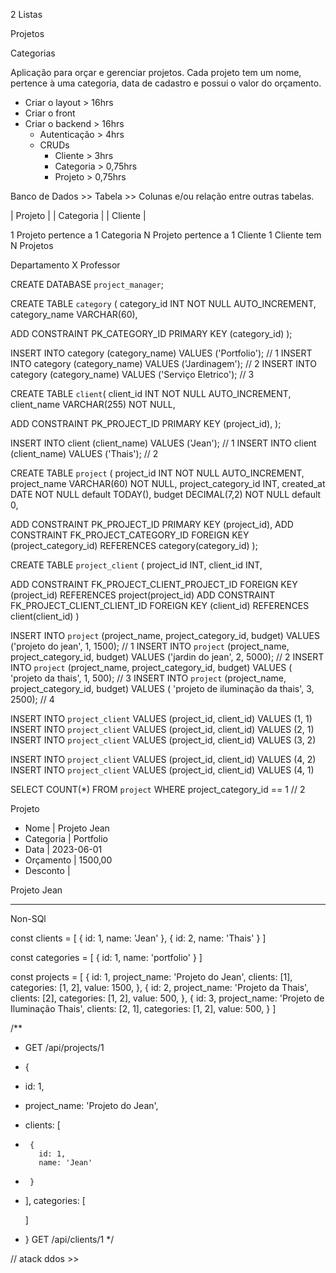 2 Listas

Projetos

Categorias


Aplicação para orçar e gerenciar projetos. Cada projeto tem um nome, pertence à uma categoria, data de cadastro e possui o valor do orçamento.

- Criar o layout > 16hrs
- Criar o front
- Criar o backend > 16hrs
  - Autenticação > 4hrs
  - CRUDs
    - Cliente > 3hrs
    - Categoria > 0,75hrs
    - Projeto > 0,75hrs

Banco de Dados >> Tabela >> Colunas e/ou relação entre outras tabelas.

| Projeto |
| Categoria |
| Cliente |

1 Projeto pertence a 1 Categoria
N Projeto pertence a 1 Cliente
1 Cliente tem N Projetos

Departamento X Professor


CREATE DATABASE `project_manager`;

CREATE TABLE `category` (
  category_id INT NOT NULL AUTO_INCREMENT,
  category_name VARCHAR(60),

  ADD CONSTRAINT PK_CATEGORY_ID PRIMARY KEY (category_id)
);

INSERT INTO category (category_name) VALUES ('Portfolio'); // 1
INSERT INTO category (category_name) VALUES ('Jardinagem'); // 2
INSERT INTO category (category_name) VALUES ('Serviço Eletrico'); // 3

CREATE TABLE `client`(
  client_id  INT NOT NULL AUTO_INCREMENT,
  client_name VARCHAR(255) NOT NULL,

  ADD CONSTRAINT PK_PROJECT_ID PRIMARY KEY (project_id),
);

INSERT INTO client (client_name) VALUES ('Jean'); // 1
INSERT INTO client (client_name) VALUES ('Thais'); // 2

CREATE TABLE `project` (
  project_id INT NOT NULL AUTO_INCREMENT,
  project_name VARCHAR(60) NOT NULL,
  project_category_id INT,
  created_at DATE NOT NULL default TODAY(),
  budget DECIMAL(7,2) NOT NULL default 0,

  ADD CONSTRAINT PK_PROJECT_ID PRIMARY KEY (project_id),
  ADD CONSTRAINT FK_PROJECT_CATEGORY_ID FOREIGN KEY (project_category_id) REFERENCES category(category_id)
);

CREATE TABLE `project_client` (
  project_id INT,
  client_id INT,

  ADD CONSTRAINT FK_PROJECT_CLIENT_PROJECT_ID FOREIGN KEY (project_id) REFERENCES project(project_id)
  ADD CONSTRAINT FK_PROJECT_CLIENT_CLIENT_ID FOREIGN KEY (client_id) REFERENCES client(client_id)
)


INSERT INTO `project` (project_name, project_category_id, budget)  VALUES ('projeto do jean', 1, 1500); // 1
INSERT INTO `project` (project_name, project_category_id, budget)  VALUES ('jardin do jean', 2, 5000); // 2
INSERT INTO `project` (project_name, project_category_id, budget) VALUES ( 'projeto da thais', 1, 500); // 3
INSERT INTO `project` (project_name, project_category_id, budget) VALUES ( 'projeto de iluminação da thais', 3, 2500); // 4

INSERT INTO `project_client` VALUES (project_id, client_id) VALUES (1, 1)
INSERT INTO `project_client` VALUES (project_id, client_id) VALUES (2, 1)
INSERT INTO `project_client` VALUES (project_id, client_id) VALUES (3, 2)

INSERT INTO `project_client` VALUES (project_id, client_id) VALUES (4, 2)
INSERT INTO `project_client` VALUES (project_id, client_id) VALUES (4, 1)


SELECT COUNT(*) FROM `project` WHERE project_category_id == 1 // 2

Projeto
 + Nome               | Projeto Jean
 + Categoria          | Portfolio
 + Data               | 2023-06-01
 + Orçamento          | 1500,00
 + Desconto           |



 <!-- + Itens do Projeto:  | R$ 1050,00
    + Nome: Criação do Layout do Site.
    + Valor: R$ 250,00
    + Descrição: Criar o layout
    + Incluído:  false
    + Nome: Criação do Frontend (baseado no layout) R$ 300,00
    + Criação do backend. R$ 500,00 -->

Projeto Jean

---

Non-SQl

const clients = [
  {
    id: 1,
    name: 'Jean'
  },
  {
    id: 2,
    name: 'Thais'
  }
]

const categories = [
  {
    id: 1,
    name: 'portfolio'
  }
]

const projects = [
  {
    id: 1,
    project_name: 'Projeto do Jean',
    clients: [1],
    categories: [1, 2],
    value: 1500,
  },
  {
    id: 2,
    project_name: 'Projeto da Thais',
    clients: [2],
    categories: [1, 2],
    value: 500,
  },
  {
    id: 3,
    project_name: 'Projeto de Iluminação Thais',
    clients: [2, 1],
    categories: [1, 2],
    value: 500,
  }
]


/**
 * GET /api/projects/1
 * {
 *    id: 1,
 *    project_name: 'Projeto do Jean',
 *    clients: [
 *      {
          id: 1,
          name: 'Jean'
 *      }
 *    ],
      categories: [

      ]
 * }
 GET /api/clients/1
 */


 // atack ddos >>
